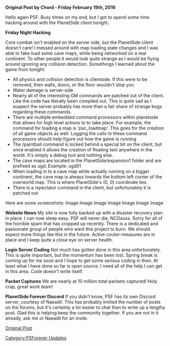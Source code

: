 **Original Post by Chord - Friday February 19th, 2016**

Hello again PSF. Busy times on my end, but I got to spend some time
hacking around with the PlanetSide client tonight.

**Friday Night Hacking**

Core combat isn't enabled on the server side, but the PlanetSide client
doesn't care! I messed around with map loading state changes and I was
able to fake load some cave maps, while being networked on a real
continent. To other people it would look quite strange as I would be
flying around ignoring any collision detection. Somethings I learned
about the game from tonight:

- All physics and collision detection is clientside. If this were to
  be removed, then walls, doors, or the floor wouldn't stop you
- Water damage is server-side
- Nearly all of the interesting GM commands are patched out of the
  client. Like the code has literally been compiled out. This is quite
  sad as I suspect the server probably has more than a fair share of
  strange bugs regarding these commands.
- There are multiple embedded command processors within planetside
  that allows for high level actions to to take place. For example,
  the command for loading a map is 'psc_loadmap'. This goes for the
  creation of all game objects as well. Logging the calls to these
  command processors should help figure out how the game is running
- The /paintball command is locked behind a special bit on the client,
  but once enabled it allows the creation of floating text anywhere in
  the world. It's simply a debug tool and nothing else.
- The cave maps are located in the PlanetSide/expansion1 folder and
  are prefixed as ugd. Example: ugd01
- When loading in to a cave map while actually running on a bigger
  continent, the cave map is always towards the bottom left corner of
  the overworld map. This is where PlanetSide's (0, 0) coordinate
  lies.
- There is a /spectator command in the client, but unfortunately it is
  patched out

Here are some screenshots: Image Image Image Image Image Image Image

**Website News** My site is now fully backed up with a disaster recovery
plan in place. I can now sleep easy. PSF will never die, NCGauss. Sorry
for all of the horrible spam that has cropped up recently. There is a
dedicated and passionate group of people who want this project to burn.
We should expect more things like this in the future. Active
couter-measures are in place and I keep quite a close eye on server
health.

**Login Server Coding** Not much has gotten done in this area
unfortunately. This is quite important, but the momentum has been lost.
Spring break is coming up for me soon and I hope to get some serious
coding in then. At least what I have done so far is open source. I need
all of the help I can get in this area. Code doesn't write itself.

**Packet Captures** We are nearly at 10 million total packets captured!
Holy crap, great work team!

**PlanetSide Forever Discord** If you didn't know, PSF has its own
Discord server, courtesy of Naeadil. This has probably limited the
number of posts on the forums, but it's certainly a lot easier to chat
than to write up a lengthy post. Glad this is helping keep the community
together. If you are not in it already, ask me or Naeadil for an invite.

[Original Post](http://psforever.net/forum/viewtopic.php?f=11&t=142)

[Category:PSForever Updates](Category:PSForever_Updates.md "wikilink")

